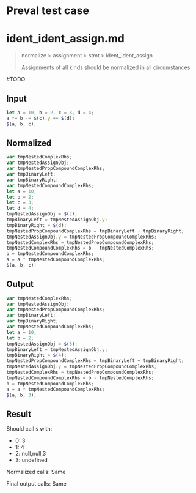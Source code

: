 # Preval test case

# ident_ident_assign.md

> normalize > assignment > stmt > ident_ident_assign
>
> Assignments of all kinds should be normalized in all circumstances

#TODO

## Input

`````js filename=intro
let a = 10, b = 2, c = 3, d = 4;
a *= b -= $(c).y += $(d);
$(a, b, c);
`````

## Normalized

`````js filename=intro
var tmpNestedComplexRhs;
var tmpNestedAssignObj;
var tmpNestedPropCompoundComplexRhs;
var tmpBinaryLeft;
var tmpBinaryRight;
var tmpNestedCompoundComplexRhs;
let a = 10;
let b = 2;
let c = 3;
let d = 4;
tmpNestedAssignObj = $(c);
tmpBinaryLeft = tmpNestedAssignObj.y;
tmpBinaryRight = $(d);
tmpNestedPropCompoundComplexRhs = tmpBinaryLeft + tmpBinaryRight;
tmpNestedAssignObj.y = tmpNestedPropCompoundComplexRhs;
tmpNestedComplexRhs = tmpNestedPropCompoundComplexRhs;
tmpNestedCompoundComplexRhs = b - tmpNestedComplexRhs;
b = tmpNestedCompoundComplexRhs;
a = a * tmpNestedCompoundComplexRhs;
$(a, b, c);
`````

## Output

`````js filename=intro
var tmpNestedComplexRhs;
var tmpNestedAssignObj;
var tmpNestedPropCompoundComplexRhs;
var tmpBinaryLeft;
var tmpBinaryRight;
var tmpNestedCompoundComplexRhs;
let a = 10;
let b = 2;
tmpNestedAssignObj = $(3);
tmpBinaryLeft = tmpNestedAssignObj.y;
tmpBinaryRight = $(4);
tmpNestedPropCompoundComplexRhs = tmpBinaryLeft + tmpBinaryRight;
tmpNestedAssignObj.y = tmpNestedPropCompoundComplexRhs;
tmpNestedComplexRhs = tmpNestedPropCompoundComplexRhs;
tmpNestedCompoundComplexRhs = b - tmpNestedComplexRhs;
b = tmpNestedCompoundComplexRhs;
a = a * tmpNestedCompoundComplexRhs;
$(a, b, 3);
`````

## Result

Should call `$` with:
 - 0: 3
 - 1: 4
 - 2: null,null,3
 - 3: undefined

Normalized calls: Same

Final output calls: Same
